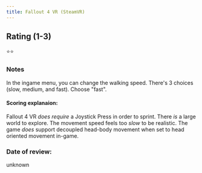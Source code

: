 ```yaml
---
title: Fallout 4 VR (SteamVR)
---
```


## Rating (1-3)
⭐⭐

### Notes
In the ingame menu, you can change the walking speed. There's 3 choices (slow, medium, and fast). Choose "fast". 

#### Scoring explanaion:
Fallout 4 VR *does require* a Joystick Press in order to sprint.
There *is* a large world to explore.
The movement speed feels too *slow* to be realistic.
The game *does* support decoupled head-body movement when set to head oriented movement in-game.

### Date of review:
unknown
